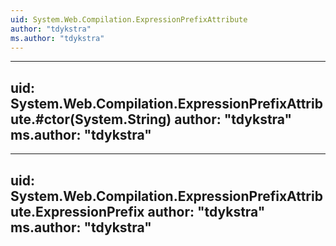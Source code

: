 ```yaml
---
uid: System.Web.Compilation.ExpressionPrefixAttribute
author: "tdykstra"
ms.author: "tdykstra"
---
```


---
uid: System.Web.Compilation.ExpressionPrefixAttribute.#ctor(System.String)
author: "tdykstra"
ms.author: "tdykstra"
---

---
uid: System.Web.Compilation.ExpressionPrefixAttribute.ExpressionPrefix
author: "tdykstra"
ms.author: "tdykstra"
---
